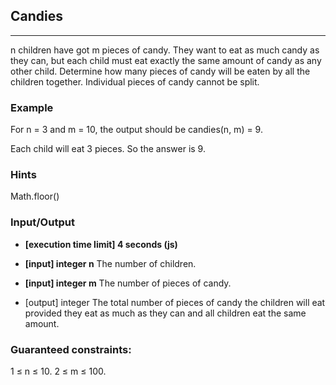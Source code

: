 ## Candies
---
n children have got m pieces of candy. They want to eat as much candy as they can, but each child must eat exactly the same amount of candy as any other child. Determine how many pieces of candy will be eaten by all the children together. Individual pieces of candy cannot be split.

### Example
For n = 3 and m = 10, the output should be
candies(n, m) = 9.

Each child will eat 3 pieces. So the answer is 9.

### Hints
Math.floor()

### Input/Output
- **[execution time limit] 4 seconds (js)**
- **[input] integer n**
The number of children.

- **[input] integer m**
The number of pieces of candy.
    
- [output] integer 
The total number of pieces of candy the children will eat provided they eat as much as they can and all children eat the same amount.

### Guaranteed constraints:
 1 ≤ n ≤ 10.
2 ≤ m ≤ 100.
